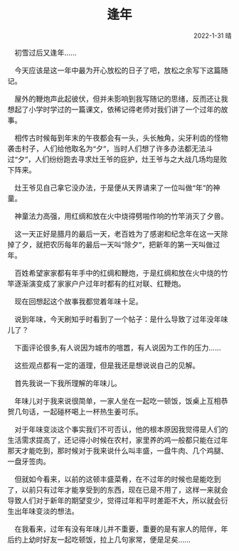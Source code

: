 <ClientOnly>
<initbg/>
</ClientOnly>

# <div style="text-align:center;"><my-title textColor_h="rgb(85, 138, 238)" lineColor="rgb(85, 138, 238)" >逢年</my-title></div>

<div style="text-align:right;" >2022-1-31  晴</div>

<text-block title="Music" color="rgb(85, 138, 238)">
<my-music id="1913262091"/>
<music-init/>
</text-block>

<text-block title="Note" color="rgb(85, 138, 238)">
<p style="text-indent:1em;font-size:16px;">
初雪过后又逢年......
</p>
<p style="text-indent:1em;font-size:16px;">
今天应该是这一年中最为开心放松的日子了吧，放松之余写下这篇随记。
</p>
<p style="text-indent:1em;font-size:16px;">
屋外的鞭炮声此起彼伏，但并未影响到我写随记的思绪，反而还让我想起了小学时学过的一篇课文，依稀记得老师对我们讲了一个过年的故事。
</p>
<p style="text-indent:1em;font-size:16px;">
相传古时候每到年末的午夜都会有一头，头长触角，尖牙利齿的怪物袭击村子，人们给他取名为“夕”，当时人们想了许多办法都无法斗过“夕”，人们纷纷跑去寻求灶王爷的庇护，灶王爷与之大战几场均是败下阵来。
</p>
<p style="text-indent:1em;font-size:16px;">
灶王爷见自己拿它没办法，于是便从天界请来了一位叫做“年”的神童。
</p>
<p style="text-indent:1em;font-size:16px;">
神童法力高强，用红绸和放在火中烧得劈啪作响的竹竿消灭了夕兽。

</p>
<p style="text-indent:1em;font-size:16px;">
这一天正好是腊月的最后一天，老百姓为了感谢和纪念年在这一天除掉了夕，就把农历每年的最后一天叫“除夕”，把新年的第一天叫做过年。
</p>
<p style="text-indent:1em;font-size:16px;">
百姓希望家家都有年手中的红绸和鞭炮，于是红绸和放在火中烧的竹竿逐渐演变成了家家户户过年时都有的红对联、红鞭炮。
</p>
<p style="text-indent:1em;font-size:16px;">
现在回想起这个故事我都觉着年味十足。
</p>
<p style="text-indent:1em;font-size:16px;">
说到年味，今天刷知乎时看到了一个帖子：是什么导致了过年没年味儿了？
</p>
<p style="text-indent:1em;font-size:16px;">
下面评论很多,有人说因为城市的喧嚣，有人说因为工作的压力......
</p>
<p style="text-indent:1em;font-size:16px;">
这些观点都有一定的道理，但是我还是想说说自己的见解。
</p>
<p style="text-indent:1em;font-size:16px;">
首先我说一下我所理解的年味儿。
</p>
<p style="text-indent:1em;font-size:16px;">
年味儿对于我来说很简单，一家人坐在一起吃一顿饭，饭桌上互相恭贺几句话，一起碰杯喝上一杯热生姜可乐。
</p>
<p style="text-indent:1em;font-size:16px;">
对于年味变淡这个事实我们不可否认，他的根本原因我觉得是人们的生活需求提高了，还记得小时候在农村，家里养的鸡一般都只能在过年那天才能吃到，那时候对于我来说什么叫丰盛，一盘牛肉、几个鸡腿、一盘牙签肉。
</p>
<p style="text-indent:1em;font-size:16px;">
但就如今看来，以前的这顿丰盛菜肴，在不过年的时候也是能吃到了，以前只有过年才能享受到的东西，现在已是不用了，这样一来就会导致人们对于新年的期望变少，觉得过年和平时差距不大，所以就会衍生出年味变淡的想法。
</p>
<p style="text-indent:1em;font-size:16px;">
在我看来，过年有没有年味儿并不重要，重要的是有家人的陪伴，年后约上幼时好友一起吃顿饭，拉上几句家常，便是足矣......
</p>
</text-block>

<ClientOnly>
<comment/>
</ClientOnly>
